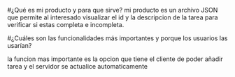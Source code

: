 #¿Qué es mi producto y para que sirve?
mi producto es un archivo JSON que permite al interesado visualizar el id y la descripcion de la tarea para verificar si estas completa e incompleta. 

#¿Cuáles son las funcionalidades más importantes y porque los usuarios las usarían?

la funcion mas importante es la opcion que tiene el cliente de poder añadir tarea y el servidor se actualice automaticamente 







